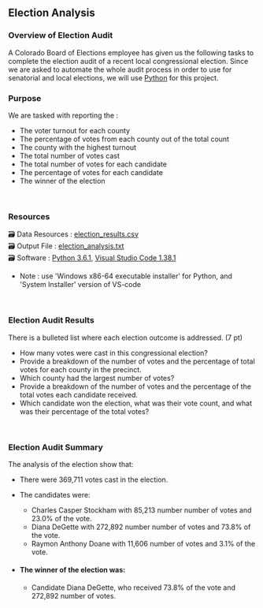## Election Analysis

### Overview of Election Audit
A Colorado Board of Elections employee has given us the following tasks to complete the election audit of a recent local congressional election. Since we are asked to automate the whole audit process in order to use for senatorial and local elections, we will use [Python](https://www.python.org/doc/essays/blurb/) for this project.<br/>

### Purpose
We are tasked with reporting the : 
- The voter turnout for each county
- The percentage of votes from each county out of the total count
- The county with the highest turnout
- The total number of votes cast
- The total number of votes for each candidate
- The percentage of votes for each candidate
- The winner of the election
<br/>

### Resources
:card_file_box: Data Resources : [election_results.csv](/resources/election_results.csv)<br/>
:card_file_box: Output File : [election_analysis.txt](/analysis/election_analysis.txt)<br/>
:card_file_box: Software : [Python 3.6.1](https://www.python.org/downloads/windows/),  [Visual Studio Code 1.38.1](https://code.visualstudio.com/download)
- Note : use 'Windows x86-64 executable installer' for Python, and 'System Installer' version of VS-code 
<br/>

### Election Audit Results
There is a bulleted list where each election outcome is addressed. (7 pt)
- How many votes were cast in this congressional election?
- Provide a breakdown of the number of votes and the percentage of total votes for each county in the precinct.
- Which county had the largest number of votes?
- Provide a breakdown of the number of votes and the percentage of the total votes each candidate received.
- Which candidate won the election, what was their vote count, and what was their percentage of the total votes?
<br/>

### Election Audit Summary
The analysis of the election show that:
- There were 369,711 votes cast in the election.
- The candidates were:
    - Charles Casper Stockham with 85,213 number number of votes and 23.0% of the vote.
    - Diana DeGette with 272,892 number number of votes and 73.8% of the vote.
    - Raymon Anthony Doane with 11,606 number of votes and 3.1% of the vote.

- #### The winner of the election was:
    - Candidate Diana DeGette, who received 73.8% of the vote and 272,892 number of votes.
 
